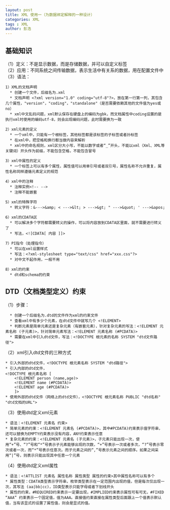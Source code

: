 ```yaml
---
layout: post
title: XML 使用一（为数据绑定解释的一种设计）
categories: XML
tags : XML
author: 彭浩
---
```


## 基础知识
（1）定义：不是显示数据，而是存储数据，并可以自定义标签  
（2）应用：不同系统之间传输数据，表示生活中有关系的数据，用在配置文件中  
（3）语法：

    1）XML的文档声明
      * 创建一个文件，后缀名为.xml
      * 文档声明 <?xml version="1.0" coding="utf-8"?>，放在第一行第一列，其包含几个属性，"version"，"coding"，"standalone"（是否需要依赖其他的文件值为yes或no）
      * xml中文乱码问题，xml默认保存在硬盘上的编码为gbk，而文档属性中coding设置的是执行xml时使用的编码utf-8，则会出现编码问题，此时需要换为一致
    
    2）xml元素的定义
      * 一个xml中，只能有一个根标签，其他标签都是该标签的子标签或者孙标签
      * 在xml中，把空格和换行都当做内容来解析
      * xml中的命名规则，xml区分大小写，不能以数字或者“_”开头，不能以xml（Xml、XML等关键词）开头作为前缀，不能包含空格，不能包含冒号

    3）xml中属性的定义
      * 一个标签上可以有多个属性，属性值可以用单引号或者双引号，属性名称不允许重复，属性名称同样遵循元素定义的规范
    
    4）xml中的注释
      * 注释实例<!-- --> 
      * 注释不能嵌套
    
    5）xml的特殊字符
      * 转义字符：&--->&amp; < --->&lt; > --->&gt; " --->&quot; ' --->&apos;

    6）xml的CDATA区
      * 可以解决多个字符都需要转义的操作，可以将内容放到CDATA区里面，就不需要进行转义了
      * 写法，<![CDATA[ 内容 ]]>

    7）PI指令（处理指令）
      * 可以在xml设置样式
      * 写法：<?xml-stylesheet type="text/css" href="xxx.css"?>
      * 对中文不起作用，一般不用

    8）xml的约束
      * dtd和schema的约束

## DTD（文档类型定义）约束
  （1）步骤：

      * 创建一个后缀名为.dtd的文件作为xml的约束文件
      * 查看xml中有多少个元素，在dtd文件中就写几个 <!ELEMENT>
      * 判断元素是简单元素还是复杂元素（有嵌套元素），针对复杂元素的写法：<!ELEMENT 元素名称 (子元素)>，针对简单元素写法：<!ELEMENT 元素名称 (#PCDATA)>
      * 需要在xml中引入dtd文件，写法：<!DOCTYPE 根元素的名称 SYSTEM "dtd文件路径">

  （2）xml引入dtd文件的三种方式

    * 引入外部的dtd文件，<!DOCTYPE 根元素名称 SYSTEM "dtd路径">
    * 引入内部的dtd文件，
    <!DOCTYPE 根元素名称 [
        <!ELEMENT person (name,age)>
        <!ELEMENT name (#PCDATA)>
        <!ELEMENT age (#PCDATA)>
        ]>
    * 使用外部的dtd文件（网络上的dtd文件），<!DOCTYPE 根元素名称 PUBLIC "dtd名称" "dtd文档的URL">
  
  （3）使用dtd定义xml元素

    * 语法：<!ELEMENT 元素名 约束>
    * 简单元素的约束：<!ELEMENT 元素名 (#PCDATA)>，其中#PCDATA)约束表示值字符串，还可以替换为EMPTY约束表示没有内容，ANY约束表示任意
    * 复杂元素的约束：<!ELEMENT 元素名 (子元素)>，子元素只能出现一次，使用“+”号、“?”号和“*”号表示子元素能够出现的次数，“+”号表示一次或者多次，“?”号表示零次或者一次，而“*”号表示任意次。而子元素之间的“,”号表示元素之间的顺序。如果之间采用“|”号，则表示只能出现其中任意一个元素

  （4）使用dtd定义xml属性

    * 语法：<!ATTLIST 元素名 属性名称 属性类型 属性的约束>其中属性名称可以有多个
    * 属性类型：CDATA类型表示字符串，枚举类型表示在一定范围内出现的值，但是每次仅出现一次，其写法 (aa|bb|cc)，ID类型表示只能字母或者下划线开头
    * 属性的约束，#REQUIRED约束表示一定要出现，#IMPLIED约束表示属性可有可无，#FIXED “AAA” 约束表示一个固定值，值为AAA。直接值约束直接在属性类型后面跟上一个值表示默认值，当有该显式的设置了属性值，则会是显式的值。